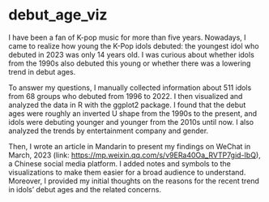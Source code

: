 # debut_age_viz

I have been a fan of K-pop music for more than five years. Nowadays, I came to realize how young the K-Pop idols debuted: the youngest idol who debuted in 2023 was only 14 years old. I was curious about whether idols from the 1990s also debuted this young or whether there was a lowering trend in debut ages.

To answer my questions, I manually collected information about 511 idols from 68 groups who debuted from 1996 to 2022. I then visualized and analyzed the data in R with the ggplot2 package. I found that the debut ages were roughly an inverted U shape from the 1990s to the present, and idols were debuting younger and younger from the 2010s until now. I also analyzed the trends by entertainment company and gender.

Then, I wrote an article in Mandarin to present my findings on WeChat in March, 2023 (link: <https://mp.weixin.qq.com/s/v9ERa40Oa_RVTP7gid-IbQ>), a Chinese social media platform. I added notes and symbols to the visualizations to make them easier for a broad audience to understand. Moreover, I provided my initial thoughts on the reasons for the recent trend in idols’ debut ages and the related concerns.
